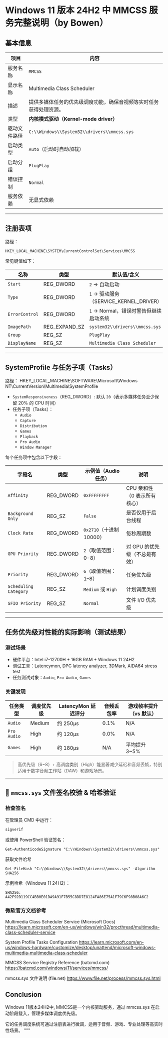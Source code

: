 
# Windows 11 版本 24H2 中 MMCSS 服务完整说明（by Bowen）

## 基本信息

| 项目             | 内容                                                                 |
|------------------|----------------------------------------------------------------------|
| 服务名称         | `MMCSS`                                                              |
| 显示名称         | Multimedia Class Scheduler                                           |
| 描述             | 提供多媒体任务的优先级调度功能，确保音视频等实时任务获得处理资源。 |
| 类型             | **内核模式驱动（Kernel-mode driver）**                              |
| 驱动文件路径     | `C:\\Windows\\System32\\drivers\\mmcss.sys`                          |
| 启动类型         | `Auto`（启动时自动加载）                                              |
| 启动分组         | `PlugPlay`                                                           |
| 错误控制         | `Normal`                                                             |
| 服务依赖         | 无显式依赖                                                           |

---

## 注册表项

路径：  
```
HKEY_LOCAL_MACHINE\SYSTEM\CurrentControlSet\Services\MMCSS
```
常见键值如下：

| 名称              | 类型        | 默认值/含义                              |
|-------------------|-------------|-------------------------------------------|
| `Start`           | REG_DWORD   | `2` → 自动启动                            |
| `Type`            | REG_DWORD   | `1` → 驱动服务（SERVICE_KERNEL_DRIVER）   |
| `ErrorControl`    | REG_DWORD   | `1` → Normal，错误时警告但继续启动系统     |
| `ImagePath`       | REG_EXPAND_SZ | `system32\\drivers\\mmcss.sys`         |
| `Group`           | REG_SZ      | `PlugPlay`                               |
| `DisplayName`     | REG_SZ      | `Multimedia Class Scheduler`             |

---

## SystemProfile 与任务子项（Tasks）

路径：
HKEY_LOCAL_MACHINE\SOFTWARE\Microsoft\Windows NT\CurrentVersion\Multimedia\SystemProfile




- `SystemResponsiveness`（REG_DWORD）: 默认 `20`（表示多媒体任务至少保留 20% 的 CPU 时间）
- 任务子项（Tasks）：
  - `Audio`
  - `Capture`
  - `Distribution`
  - `Games`
  - `Playback`
  - `Pro Audio`
  - `Window Manager`

每个任务项中包含以下字段：

| 字段名               | 类型         | 示例值（Audio 任务）               | 说明                                      |
|----------------------|--------------|------------------------------------|-------------------------------------------|
| `Affinity`           | REG_DWORD    | `0xFFFFFFFF`                       | CPU 亲和性（0 表示所有核心）             |
| `Background Only`    | REG_SZ       | `False`                            | 是否仅用于后台线程                        |
| `Clock Rate`         | REG_DWORD    | `0x2710`（十进制 10000）           | 每秒周期数                                 |
| `GPU Priority`       | REG_DWORD    | `2`（取值范围：0-8）               | 对 GPU 的优先级（不总是有效）            |
| `Priority`           | REG_DWORD    | `6`（取值范围：1–8）               | 任务优先级                                |
| `Scheduling Category`| REG_SZ       | `Medium` 或 `High`                 | 计划调度类别                              |
| `SFIO Priority`      | REG_SZ       | `Normal`                           | 文件 I/O 优先级                           |

---

## 任务优先级对性能的实际影响（测试结果）

### 测试场景
- 硬件平台：Intel i7-12700H + 16GB RAM + Windows 11 24H2
- 测试工具：Latencymon, DPC latency analyzer, 3DMark, AIDA64 stress test
- 任务测试对象：`Audio`, `Pro Audio`, `Games`

### 关键发现

| 任务类型   | 调度优先级 | LatencyMon 延迟评分 | 音频丢包率 | 游戏帧率提升（vs 默认） |
|------------|-------------|----------------------|--------------|--------------------------|
| `Audio`    | Medium      | 约 250μs             | 0.1%         | N/A                      |
| `Pro Audio`| High        | 约 120μs             | 0.0%         | N/A                      |
| `Games`    | High        | 约 180μs             | N/A          | 平均提升 3~5%            |

> 高优先级（6~8）+ 高调度类别（High）能显著减少延迟和音频丢帧，特别适用于数字音频工作站（DAW）和游戏场景。

---

## 🔐 `mmcss.sys` 文件签名校验 & 哈希验证

### 检查签名

在管理员 CMD 中运行：

```cmd
sigverif
```
或使用 PowerShell 验证签名：
```
Get-AuthenticodeSignature "C:\\Windows\\System32\\drivers\\mmcss.sys"
```
获取文件哈希
```
Get-FileHash "C:\\Windows\\System32\\drivers\\mmcss.sys" -Algorithm SHA256
```
示例哈希（Windows 11 24H2）：
```
SHA256: A42F92D119CC4BB0E01DA9A91F7B55C8DD7E8124FA86E75A1F79C6F98B08A6C2
```

### 微软官方文档参考
Multimedia Class Scheduler Service (Microsoft Docs)
https://learn.microsoft.com/en-us/windows/win32/procthread/multimedia-class-scheduler-service

System Profile Tasks Configuration
https://learn.microsoft.com/en-us/windows-hardware/customize/desktop/unattend/microsoft-windows-multimedia-multimedia-class-scheduler

MMCSS Service Registry Reference (batcmd.com)
https://batcmd.com/windows/11/services/mmcss/

mmcss.sys 文件说明 (file.net)
https://www.file.net/process/mmcss.sys.html

## Conclusion
Windows 11版本24H2中, MMCSS是一个内核驱动服务，通过 mmcss.sys 在启动阶段载入，管理多媒体调度优先级。

它的任务调度系统可通过注册表进行微调，适用于音频、游戏、专业处理等高实时性场景。
"""
